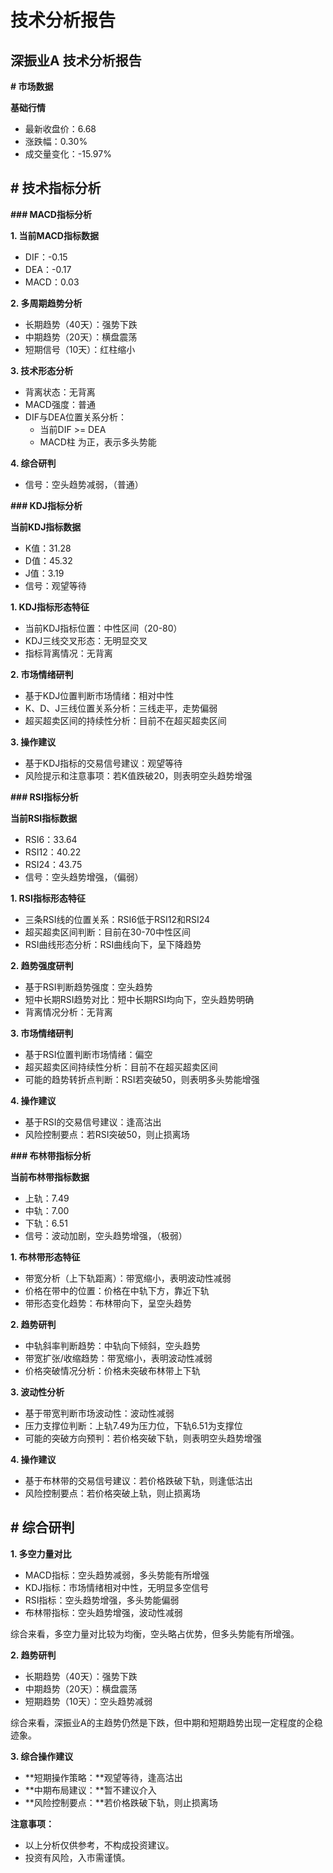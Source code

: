 # 技术分析报告

## 深振业A 技术分析报告

**# 市场数据**

**基础行情**
- 最新收盘价：6.68
- 涨跌幅：0.30%
- 成交量变化：-15.97%

## # 技术指标分析

**### MACD指标分析**

**1. 当前MACD指标数据**
- DIF：-0.15
- DEA：-0.17
- MACD：0.03

**2. 多周期趋势分析**
- 长期趋势（40天）：强势下跌
- 中期趋势（20天）：横盘震荡
- 短期信号（10天）：红柱缩小

**3. 技术形态分析**
- 背离状态：无背离
- MACD强度：普通
- DIF与DEA位置关系分析：
  * 当前DIF >= DEA
  * MACD柱 为正，表示多头势能

**4. 综合研判**
- 信号：空头趋势减弱，（普通）

**### KDJ指标分析**

**当前KDJ指标数据**
- K值：31.28
- D值：45.32
- J值：3.19
- 信号：观望等待

**1. KDJ指标形态特征**
- 当前KDJ指标位置：中性区间（20-80）
- KDJ三线交叉形态：无明显交叉
- 指标背离情况：无背离

**2. 市场情绪研判**
- 基于KDJ位置判断市场情绪：相对中性
- K、D、J三线位置关系分析：三线走平，走势偏弱
- 超买超卖区间的持续性分析：目前不在超买超卖区间

**3. 操作建议**
- 基于KDJ指标的交易信号建议：观望等待
- 风险提示和注意事项：若K值跌破20，则表明空头趋势增强

**### RSI指标分析**

**当前RSI指标数据**
- RSI6：33.64
- RSI12：40.22
- RSI24：43.75
- 信号：空头趋势增强，（偏弱）

**1. RSI指标形态特征**
- 三条RSI线的位置关系：RSI6低于RSI12和RSI24
- 超买超卖区间判断：目前在30-70中性区间
- RSI曲线形态分析：RSI曲线向下，呈下降趋势

**2. 趋势强度研判**
- 基于RSI判断趋势强度：空头趋势
- 短中长期RSI趋势对比：短中长期RSI均向下，空头趋势明确
- 背离情况分析：无背离

**3. 市场情绪研判**
- 基于RSI位置判断市场情绪：偏空
- 超买超卖区间持续性分析：目前不在超买超卖区间
- 可能的趋势转折点判断：RSI若突破50，则表明多头势能增强

**4. 操作建议**
- 基于RSI的交易信号建议：逢高沽出
- 风险控制要点：若RSI突破50，则止损离场

**### 布林带指标分析**

**当前布林带指标数据**
- 上轨：7.49
- 中轨：7.00
- 下轨：6.51
- 信号：波动加剧，空头趋势增强，（极弱）

**1. 布林带形态特征**
- 带宽分析（上下轨距离）：带宽缩小，表明波动性减弱
- 价格在带中的位置：价格在中轨下方，靠近下轨
- 带形态变化趋势：布林带向下，呈空头趋势

**2. 趋势研判**
- 中轨斜率判断趋势：中轨向下倾斜，空头趋势
- 带宽扩张/收缩趋势：带宽缩小，表明波动性减弱
- 价格突破情况分析：价格未突破布林带上下轨

**3. 波动性分析**
- 基于带宽判断市场波动性：波动性减弱
- 压力支撑位判断：上轨7.49为压力位，下轨6.51为支撑位
- 可能的突破方向预判：若价格突破下轨，则表明空头趋势增强

**4. 操作建议**
- 基于布林带的交易信号建议：若价格跌破下轨，则逢低沽出
- 风险控制要点：若价格突破上轨，则止损离场

## # 综合研判

**1. 多空力量对比**
- MACD指标：空头趋势减弱，多头势能有所增强
- KDJ指标：市场情绪相对中性，无明显多空信号
- RSI指标：空头趋势增强，多头势能偏弱
- 布林带指标：空头趋势增强，波动性减弱

综合来看，多空力量对比较为均衡，空头略占优势，但多头势能有所增强。

**2. 趋势研判**
- 长期趋势（40天）：强势下跌
- 中期趋势（20天）：横盘震荡
- 短期趋势（10天）：空头趋势减弱

综合来看，深振业A的主趋势仍然是下跌，但中期和短期趋势出现一定程度的企稳迹象。

**3. 综合操作建议**
- **短期操作策略：**观望等待，逢高沽出
- **中期布局建议：**暂不建议介入
- **风险控制要点：**若价格跌破下轨，则止损离场

**注意事项：**
- 以上分析仅供参考，不构成投资建议。
- 投资有风险，入市需谨慎。